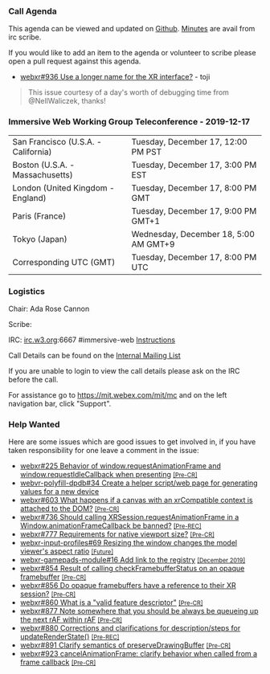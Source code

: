 ### Call Agenda

This agenda can be viewed and updated on [Github](https://github.com/immersive-web/administrivia/blob/master/meetings/wg/2019-12-17-Immersive_Web_Working_Group_Teleconference-agenda.md).
[Minutes](https://www.w3.org/2019/12/17-immersive-web-minutes.html) are avail from irc scribe.

If you would like to add an item to the agenda or volunteer to scribe please open a pull request against this agenda.

* [webxr#936 Use a longer name for the XR interface?](https://github.com/immersive-web/webxr/issues/936) - toji
> This issue courtesy of a day's worth of debugging time from @NellWaliczek, thanks!
 >

### Immersive Web Working Group Teleconference - 2019-12-17

<table>
<tr><td> San Francisco (U.S.A. - California) <td> Tuesday, December 17, 12:00 PM PST
<tr><td> Boston (U.S.A. - Massachusetts) <td> Tuesday, December 17, 3:00 PM EST
<tr><td> London (United Kingdom - England) <td> Tuesday, December 17, 8:00 PM GMT
<tr><td> Paris (France) <td> Tuesday, December 17, 9:00 PM GMT+1
<tr><td> Tokyo (Japan) <td> Wednesday, December 18, 5:00 AM GMT+9
<tr><td> Corresponding UTC (GMT) <td> Tuesday, December 17, 8:00 PM UTC
</table>

### Logistics

Chair: Ada Rose Cannon

Scribe:

IRC: [irc.w3.org](http://irc.w3.org/):6667 #immersive-web [Instructions](https://github.com/immersive-web/administrivia/blob/master/IRC.md)

Call Details can be found on the [Internal Mailing List](https://lists.w3.org/Archives/Member/internal-immersive-web/2019Feb/0002.html)

If you are unable to login to view the call details please ask on the IRC before the call.

For assistance go to https://mit.webex.com/mit/mc  and on the left navigation bar, click "Support".

### Help Wanted

Here are some issues which are good issues to get involved in, if you have taken responsibility for one leave a comment in the issue:

- [webxr#225 Behavior of window.requestAnimationFrame and window.requestIdleCallback when presenting](https://github.com/immersive-web/webxr/issues/225) [<small>[Pre-CR]</small>](https://api.github.com/repos/immersive-web/webxr/milestones/3)
- [webvr-polyfill-dpdb#34 Create a helper script/web page for generating values for a new device](https://github.com/immersive-web/webvr-polyfill-dpdb/issues/34)
- [webxr#603 What happens if a canvas with an xrCompatible context is attached to the DOM?](https://github.com/immersive-web/webxr/issues/603) [<small>[Pre-CR]</small>](https://api.github.com/repos/immersive-web/webxr/milestones/3)
- [webxr#736 Should calling XRSession.requestAnimationFrame in a Window.animationFrameCallback be banned?](https://github.com/immersive-web/webxr/issues/736) [<small>[Pre-REC]</small>](https://api.github.com/repos/immersive-web/webxr/milestones/16)
- [webxr#777 Requirements for native viewport size?](https://github.com/immersive-web/webxr/issues/777) [<small>[Pre-CR]</small>](https://api.github.com/repos/immersive-web/webxr/milestones/3)
- [webxr-input-profiles#69 Resizing the window changes the model viewer's aspect ratio](https://github.com/immersive-web/webxr-input-profiles/issues/69) [<small>[Future]</small>](https://api.github.com/repos/immersive-web/webxr-input-profiles/milestones/4)
- [webxr-gamepads-module#16 Add link to the registry](https://github.com/immersive-web/webxr-gamepads-module/issues/16) [<small>[December 2019]</small>](https://api.github.com/repos/immersive-web/webxr-gamepads-module/milestones/7)
- [webxr#854 Result of calling checkFramebufferStatus on an opaque framebuffer](https://github.com/immersive-web/webxr/issues/854) [<small>[Pre-CR]</small>](https://api.github.com/repos/immersive-web/webxr/milestones/3)
- [webxr#856 Do opaque framebuffers have a reference to their XR session?](https://github.com/immersive-web/webxr/issues/856) [<small>[Pre-CR]</small>](https://api.github.com/repos/immersive-web/webxr/milestones/3)
- [webxr#860 What is a "valid feature descriptor"](https://github.com/immersive-web/webxr/issues/860) [<small>[Pre-CR]</small>](https://api.github.com/repos/immersive-web/webxr/milestones/3)
- [webxr#877 Note somewhere that you should be always be queueing up the next rAF within rAF](https://github.com/immersive-web/webxr/issues/877) [<small>[Pre-CR]</small>](https://api.github.com/repos/immersive-web/webxr/milestones/3)
- [webxr#880 Corrections and clarifications for description/steps for updateRenderState()](https://github.com/immersive-web/webxr/issues/880) [<small>[Pre-REC]</small>](https://api.github.com/repos/immersive-web/webxr/milestones/16)
- [webxr#891 Clarify semantics of preserveDrawingBuffer](https://github.com/immersive-web/webxr/issues/891) [<small>[Pre-CR]</small>](https://api.github.com/repos/immersive-web/webxr/milestones/3)
- [webxr#923 cancelAnimationFrame: clarify behavior when called from a frame callback](https://github.com/immersive-web/webxr/issues/923) [<small>[Pre-CR]</small>](https://api.github.com/repos/immersive-web/webxr/milestones/3)


              
